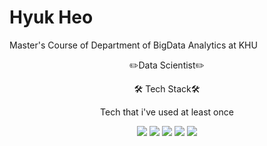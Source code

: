 # Hyuk Heo

Master's Course of Department of BigData Analytics at KHU



<div align="center">
✏️Data Scientist✏️
  
  
🛠 Tech Stack️🛠

Tech that i've used at least once

<img src="https://img.shields.io/badge/Python-3776AB?style=for-the-badge&logo=python&logoColor=white"> <img src="https://img.shields.io/badge/R-276DC3?style=for-the-badge&logo=R&logoColor=white"> <img src="https://img.shields.io/badge/sql-4479A1?style=for-the-badge&logo=sql&logoColor=white"> <img src="https://img.shields.io/badge/maria%20db-003545?style=for-the-badge&logo=mariadb&logoColor=white"> <img src="https://img.shields.io/badge/mongo%20db-47A248?style=for-the-badge&logo=mongodb&logoColor=white">


<!--
**hahawhyhyuk/hahawhyhyuk** is a ✨ _special_ ✨ repository because its `README.md` (this file) appears on your GitHub profile.

Here are some ideas to get you started:

- 🔭 I’m currently working on ...
- 🌱 I’m currently learning ...
- 👯 I’m looking to collaborate on ...
- 🤔 I’m looking for help with ...
- 💬 Ask me about ...
- 📫 How to reach me: ...
- 😄 Pronouns: ...
- ⚡ Fun fact: ...
-->
